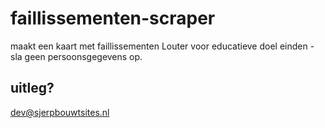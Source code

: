# faillissementen-scraper

maakt een kaart met faillissementen
Louter voor educatieve doel einden - sla geen persoonsgegevens op.

## uitleg?

dev@sjerpbouwtsites.nl
